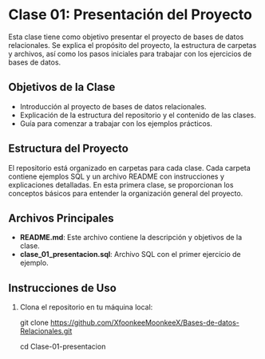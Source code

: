 # Clase 01: Presentación del Proyecto

Esta clase tiene como objetivo presentar el proyecto de bases de datos relacionales. Se explica el propósito del proyecto, la estructura de carpetas y archivos, así como los pasos iniciales para trabajar con los ejercicios de bases de datos.

## Objetivos de la Clase

- Introducción al proyecto de bases de datos relacionales.
- Explicación de la estructura del repositorio y el contenido de las clases.
- Guía para comenzar a trabajar con los ejemplos prácticos.

## Estructura del Proyecto

El repositorio está organizado en carpetas para cada clase. Cada carpeta contiene ejemplos SQL y un archivo README con instrucciones y explicaciones detalladas. En esta primera clase, se proporcionan los conceptos básicos para entender la organización general del proyecto.

## Archivos Principales

- **README.md**: Este archivo contiene la descripción y objetivos de la clase.
- **clase_01_presentacion.sql**: Archivo SQL con el primer ejercicio de ejemplo.

## Instrucciones de Uso

1. Clona el repositorio en tu máquina local:

   git clone  <https://github.com/XfoonkeeMoonkeeX/Bases-de-datos-Relacionales.git>

   cd Clase-01-presentacion


   


